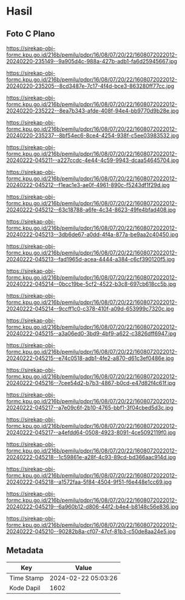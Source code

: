 # Hasil

## Foto C Plano

https://sirekap-obj-formc.kpu.go.id/216b/pemilu/pdpr/16/08/07/20/22/1608072022012-20240220-235149--9a905d4c-988a-427b-adb1-fa6d25945667.jpg

https://sirekap-obj-formc.kpu.go.id/216b/pemilu/pdpr/16/08/07/20/22/1608072022012-20240220-235205--8cd3487e-7c17-4f4d-bce3-863280ff77cc.jpg

https://sirekap-obj-formc.kpu.go.id/216b/pemilu/pdpr/16/08/07/20/22/1608072022012-20240220-235222--8ea7b343-afde-408f-94e4-bb9770d9b28e.jpg

https://sirekap-obj-formc.kpu.go.id/216b/pemilu/pdpr/16/08/07/20/22/1608072022012-20240220-235237--8bf54ec6-8ce4-4254-938f-c5ee03983532.jpg

https://sirekap-obj-formc.kpu.go.id/216b/pemilu/pdpr/16/08/07/20/22/1608072022012-20240222-045211--a227ccdc-4e44-4c59-9943-dcaa54645704.jpg

https://sirekap-obj-formc.kpu.go.id/216b/pemilu/pdpr/16/08/07/20/22/1608072022012-20240222-045212--f1eac1e3-ae0f-4961-890c-f5243df1f29d.jpg

https://sirekap-obj-formc.kpu.go.id/216b/pemilu/pdpr/16/08/07/20/22/1608072022012-20240222-045212--63c18788-a6fe-4c34-8623-49fe4bfad408.jpg

https://sirekap-obj-formc.kpu.go.id/216b/pemilu/pdpr/16/08/07/20/22/1608072022012-20240222-045213--3db6de67-a0dd-4f4a-877a-be9aa2c40450.jpg

https://sirekap-obj-formc.kpu.go.id/216b/pemilu/pdpr/16/08/07/20/22/1608072022012-20240222-045213--fad1965d-acea-4444-a384-c6cf390120f5.jpg

https://sirekap-obj-formc.kpu.go.id/216b/pemilu/pdpr/16/08/07/20/22/1608072022012-20240222-045214--0bcc19be-5cf2-4522-b3c8-697cb618cc5b.jpg

https://sirekap-obj-formc.kpu.go.id/216b/pemilu/pdpr/16/08/07/20/22/1608072022012-20240222-045214--9ccff1c0-c378-410f-a09d-653999c7320c.jpg

https://sirekap-obj-formc.kpu.go.id/216b/pemilu/pdpr/16/08/07/20/22/1608072022012-20240222-045215--a3a06ed0-3bd9-4bf9-a622-c3826dff6947.jpg

https://sirekap-obj-formc.kpu.go.id/216b/pemilu/pdpr/16/08/07/20/22/1608072022012-20240222-045215--e74c0518-adb1-4fe2-a870-d61c3ef0486e.jpg

https://sirekap-obj-formc.kpu.go.id/216b/pemilu/pdpr/16/08/07/20/22/1608072022012-20240222-045216--7cee54d2-b7b3-4867-b0cd-e47d82f4c61f.jpg

https://sirekap-obj-formc.kpu.go.id/216b/pemilu/pdpr/16/08/07/20/22/1608072022012-20240222-045217--a7e09c6f-2b10-4765-bbf1-3f04cbed5d3c.jpg

https://sirekap-obj-formc.kpu.go.id/216b/pemilu/pdpr/16/08/07/20/22/1608072022012-20240222-045217--a4efdd64-0508-4923-8091-4ce5092119f0.jpg

https://sirekap-obj-formc.kpu.go.id/216b/pemilu/pdpr/16/08/07/20/22/1608072022012-20240222-045218--1c59861e-a28f-4c93-89cd-bd366aac914d.jpg

https://sirekap-obj-formc.kpu.go.id/216b/pemilu/pdpr/16/08/07/20/22/1608072022012-20240222-045218--a1572faa-5f84-4504-9f51-f6e448e1cc69.jpg

https://sirekap-obj-formc.kpu.go.id/216b/pemilu/pdpr/16/08/07/20/22/1608072022012-20240222-045219--6a960b12-d806-44f2-b4e4-b8148c56e836.jpg

https://sirekap-obj-formc.kpu.go.id/216b/pemilu/pdpr/16/08/07/20/22/1608072022012-20240222-045210--90282b8a-cf07-47cf-81b3-c50de8aa24e5.jpg


## Metadata

| Key        | Value               |
| ---------- | ------------------- |
| Time Stamp | 2024-02-22 05:03:26 |
| Kode Dapil | 1602                |



